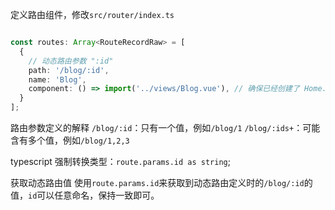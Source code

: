 
定义路由组件，修改`src/router/index.ts`
```typescript

const routes: Array<RouteRecordRaw> = [
  {
	// 动态路由参数 ":id"
    path: '/blog/:id',
    name: 'Blog',
    component: () => import('../views/Blog.vue'), // 确保已经创建了 Home.vue 文件
  }
];
```
路由参数定义的解释
`/blog/:id`：只有一个值，例如`/blog/1`
`/blog/:ids+`：可能含有多个值，例如`/blog/1,2,3`

typescript 强制转换类型：`route.params.id as string`;

获取动态路由值
使用`route.params.id`来获取到动态路由定义时的`/blog/:id`的值，`id`可以任意命名，保持一致即可。


